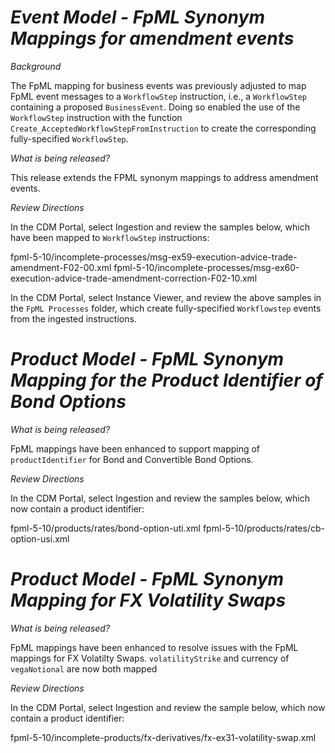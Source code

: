 # *Event Model - FpML Synonym Mappings for amendment events*

_Background_

The FpML mapping for business events was previously adjusted to map FpML event messages to a `WorkflowStep` instruction, i.e., a `WorkflowStep` containing a proposed `BusinessEvent`. Doing so enabled the use of the `WorkflowStep` instruction with the function `Create_AcceptedWorkflowStepFromInstruction` to create the corresponding fully-specified `WorkflowStep`.

_What is being released?_

This release extends the FPML synonym mappings to address amendment events.

_Review Directions_
 
In the CDM Portal, select Ingestion and review the samples below, which have been mapped to `WorkflowStep` instructions:

fpml-5-10/incomplete-processes/msg-ex59-execution-advice-trade-amendment-F02-00.xml
fpml-5-10/incomplete-processes/msg-ex60-execution-advice-trade-amendment-correction-F02-10.xml

In the CDM Portal, select Instance Viewer, and review the above samples in the `FpML Processes` folder, which create fully-specified `Workflowstep` events from the ingested instructions.

# *Product Model - FpML Synonym Mapping for the Product Identifier of Bond Options*

_What is being released?_

FpML mappings have been enhanced to support mapping of `productIdentifier` for Bond and Convertible Bond Options.

_Review Directions_
 
In the CDM Portal, select Ingestion and review the samples below, which now contain a product identifier:

fpml-5-10/products/rates/bond-option-uti.xml
fpml-5-10/products/rates/cb-option-usi.xml

# *Product Model - FpML Synonym Mapping for FX Volatility Swaps*

_What is being released?_

FpML mappings have been enhanced to resolve issues with the FpML mappings for FX Volatilty Swaps.  `volatilityStrike` and currency of `vegaNotional` are now both mapped

_Review Directions_
 
In the CDM Portal, select Ingestion and review the sample below, which now contain a product identifier:

fpml-5-10/incomplete-products/fx-derivatives/fx-ex31-volatility-swap.xml
